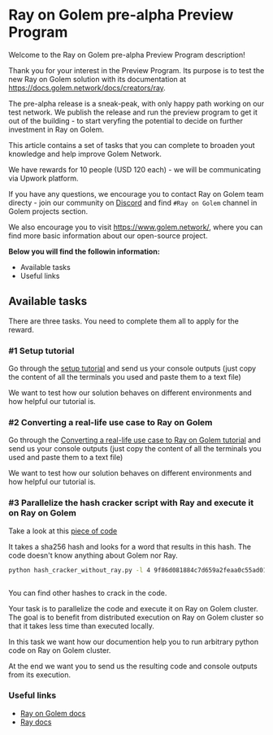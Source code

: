 # Ray on Golem pre-alpha Preview Program

Welcome to the Ray on Golem pre-alpha Preview Program description!

Thank you for your interest in the Preview Program. 
Its purpose is to test the new Ray on Golem solution with its documentation at https://docs.golem.network/docs/creators/ray.

The pre-alpha release is a sneak-peak, with only happy path working on our test network. We publish the release and run the preview program 
to get it out of the building - to start veryfing the potential to decide on further investment in Ray on Golem. 

This article contains a set of tasks that you can complete to broaden yout knowledge and help improve Golem Network.

We have rewards for 10 people (USD 120 each) - we will be communicating via Upwork platform.

If you have any questions, we encourage you to contact Ray on Golem team directy - join our community on [Discord](https://chat.golem.network) and find `#Ray on Golem` channel in Golem projects section.

We also encourage you to visit https://www.golem.network/, where you can find more basic information about our open-source project.

**Below you will find the followin information:**

- Available tasks
- Useful links

## Available tasks

There are three tasks. You need to complete them all to apply for the reward.

### #1 Setup tutorial

Go through the [setup tutorial](https://docs.golem.network/docs/creators/ray/setup-tutorial) and send us your console outputs (just copy the content of all the terminals you used and paste them to a text file)

We want to test how our solution behaves on different environments and how helpful our tutorial is.

### #2 Converting a real-life use case to Ray on Golem

Go through the [Converting a real-life use case to Ray on Golem tutorial](https://docs.golem.network/docs/creators/ray/conversion-to-ray-on-golem-tutorial) and send us your console outputs (just copy the content of all the terminals you used and paste them to a text file)

We want to test how our solution behaves on different environments and how helpful our tutorial is.
 
### #3 Parallelize the hash cracker script with Ray and execute it on Ray on Golem

Take a look at this [piece of code](https://github.com/golemfactory/golem-ray/blob/mateusz/preview_tasks/examples/hash_cracker_without_ray.py)

It takes a sha256 hash and looks for a word that results in this hash.
The code doesn't know anything about Golem nor Ray.

```bash
python hash_cracker_without_ray.py -l 4 9f86d081884c7d659a2feaa0c55ad015a3bf4f1b2b0b822cd15d6c15b0f00a08
```
```
```

You can find other hashes to crack in the code.


Your task is to parallelize the code and execute it on Ray on Golem cluster.
The goal is to benefit from distributed execution on Ray on Golem cluster so that it takes less time than executed locally.

In this task we want how our documention help you to run arbitrary python code on Ray on Golem cluster.

At the end we want you to send us the resulting code and console outputs from its execution.

### Useful links

- [Ray on Golem docs](https://docs.golem.network/docs/creators/ray)
- [Ray docs](https://docs.ray.io)
